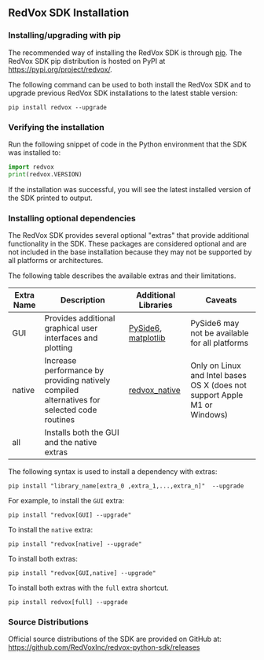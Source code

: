 ## RedVox SDK Installation

### Installing/upgrading with pip

The recommended way of installing the RedVox SDK is through [pip](https://pip.pypa.io/en/stable/). The RedVox SDK pip distribution is hosted on PyPI at https://pypi.org/project/redvox/.

The following command can be used to both install the RedVox SDK and to upgrade previous RedVox SDK installations to the latest stable version:

```
pip install redvox --upgrade
```

### Verifying the installation

Run the following snippet of code in the Python environment that the SDK was installed to:

```python
import redvox
print(redvox.VERSION)
```

If the installation was successful, you will see the latest installed version of the SDK printed to output.

### Installing optional dependencies

The RedVox SDK provides several optional "extras" that provide additional functionality in the SDK. These packages are considered optional and are not included in the base installation because they may not be supported by all platforms or architectures.

The following table describes the available extras and their limitations.

| Extra Name | Description | Additional Libraries | Caveats |
|------------|-------------|----------------------|---------|
| GUI        | Provides additional graphical user interfaces and plotting | [PySide6](https://pypi.org/project/PySide6/), [matplotlib](https://pypi.org/project/matplotlib/) | PySide6 may not be available for all platforms |
| native     | Increase performance by providing natively compiled alternatives for selected code routines | [redvox_native](https://pypi.org/project/redvox-native/) | Only on Linux and Intel bases OS X (does not support Apple M1 or Windows) |
| all | Installs both the GUI and the native extras | | |

The following syntax is used to install a dependency with extras:

`pip install "library_name[extra_0 ,extra_1,...,extra_n]"  --upgrade`

For example, to install the `GUI` extra:

```
pip install "redvox[GUI] --upgrade"
```

To install the `native` extra:

```
pip install "redvox[native] --upgrade"
```

To install both extras:

```
pip install "redvox[GUI,native] --upgrade"
```

To install both extras with the `full` extra shortcut.

```
pip install redvox[full] --upgrade
```

### Source Distributions

Official source distributions of the SDK are provided on GitHub at: https://github.com/RedVoxInc/redvox-python-sdk/releases